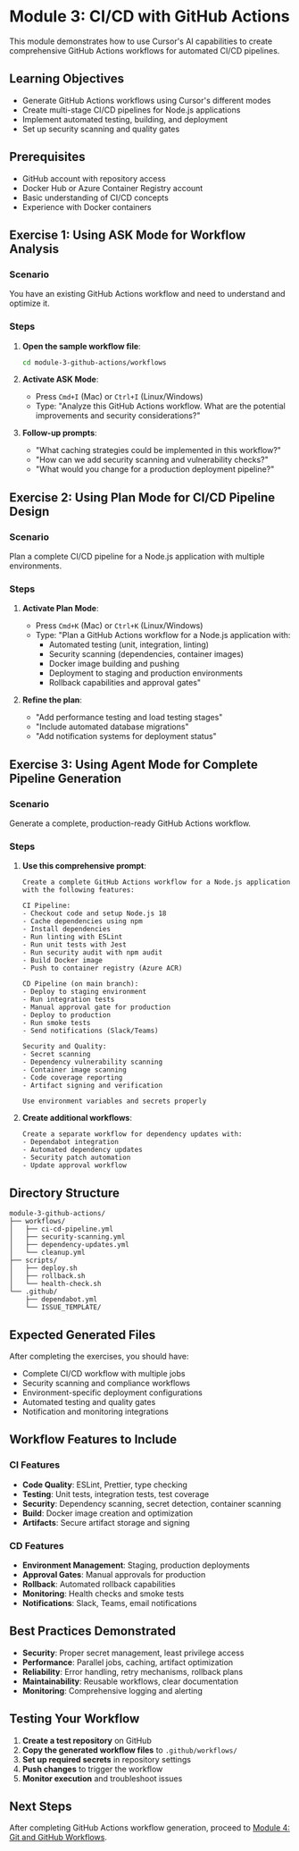 # Module 3: CI/CD with GitHub Actions

This module demonstrates how to use Cursor's AI capabilities to create comprehensive GitHub Actions workflows for automated CI/CD pipelines.

## Learning Objectives
- Generate GitHub Actions workflows using Cursor's different modes
- Create multi-stage CI/CD pipelines for Node.js applications
- Implement automated testing, building, and deployment
- Set up security scanning and quality gates

## Prerequisites
- GitHub account with repository access
- Docker Hub or Azure Container Registry account
- Basic understanding of CI/CD concepts
- Experience with Docker containers

## Exercise 1: Using ASK Mode for Workflow Analysis

### Scenario
You have an existing GitHub Actions workflow and need to understand and optimize it.

### Steps

1. **Open the sample workflow file**:
   ```bash
   cd module-3-github-actions/workflows
   ```

2. **Activate ASK Mode**:
   - Press `Cmd+I` (Mac) or `Ctrl+I` (Linux/Windows)
   - Type: "Analyze this GitHub Actions workflow. What are the potential improvements and security considerations?"

3. **Follow-up prompts**:
   - "What caching strategies could be implemented in this workflow?"
   - "How can we add security scanning and vulnerability checks?"
   - "What would you change for a production deployment pipeline?"

## Exercise 2: Using Plan Mode for CI/CD Pipeline Design

### Scenario
Plan a complete CI/CD pipeline for a Node.js application with multiple environments.

### Steps

1. **Activate Plan Mode**:
   - Press `Cmd+K` (Mac) or `Ctrl+K` (Linux/Windows)
   - Type: "Plan a GitHub Actions workflow for a Node.js application with:
     - Automated testing (unit, integration, linting)
     - Security scanning (dependencies, container images)
     - Docker image building and pushing
     - Deployment to staging and production environments
     - Rollback capabilities and approval gates"

2. **Refine the plan**:
   - "Add performance testing and load testing stages"
   - "Include automated database migrations"
   - "Add notification systems for deployment status"

## Exercise 3: Using Agent Mode for Complete Pipeline Generation

### Scenario
Generate a complete, production-ready GitHub Actions workflow.

### Steps

1. **Use this comprehensive prompt**:
   ```
   Create a complete GitHub Actions workflow for a Node.js application with the following features:
   
   CI Pipeline:
   - Checkout code and setup Node.js 18
   - Cache dependencies using npm
   - Install dependencies
   - Run linting with ESLint
   - Run unit tests with Jest
   - Run security audit with npm audit
   - Build Docker image
   - Push to container registry (Azure ACR)
   
   CD Pipeline (on main branch):
   - Deploy to staging environment
   - Run integration tests
   - Manual approval gate for production
   - Deploy to production
   - Run smoke tests
   - Send notifications (Slack/Teams)
   
   Security and Quality:
   - Secret scanning
   - Dependency vulnerability scanning
   - Container image scanning
   - Code coverage reporting
   - Artifact signing and verification
   
   Use environment variables and secrets properly
   ```

2. **Create additional workflows**:
   ```
   Create a separate workflow for dependency updates with:
   - Dependabot integration
   - Automated dependency updates
   - Security patch automation
   - Update approval workflow
   ```

## Directory Structure

```
module-3-github-actions/
├── workflows/
│   ├── ci-cd-pipeline.yml
│   ├── security-scanning.yml
│   ├── dependency-updates.yml
│   └── cleanup.yml
├── scripts/
│   ├── deploy.sh
│   ├── rollback.sh
│   └── health-check.sh
└── .github/
    ├── dependabot.yml
    └── ISSUE_TEMPLATE/
```

## Expected Generated Files

After completing the exercises, you should have:
- Complete CI/CD workflow with multiple jobs
- Security scanning and compliance workflows
- Environment-specific deployment configurations
- Automated testing and quality gates
- Notification and monitoring integrations

## Workflow Features to Include

### CI Features
- **Code Quality**: ESLint, Prettier, type checking
- **Testing**: Unit tests, integration tests, test coverage
- **Security**: Dependency scanning, secret detection, container scanning
- **Build**: Docker image creation and optimization
- **Artifacts**: Secure artifact storage and signing

### CD Features
- **Environment Management**: Staging, production deployments
- **Approval Gates**: Manual approvals for production
- **Rollback**: Automated rollback capabilities
- **Monitoring**: Health checks and smoke tests
- **Notifications**: Slack, Teams, email notifications

## Best Practices Demonstrated

- **Security**: Proper secret management, least privilege access
- **Performance**: Parallel jobs, caching, artifact optimization
- **Reliability**: Error handling, retry mechanisms, rollback plans
- **Maintainability**: Reusable workflows, clear documentation
- **Monitoring**: Comprehensive logging and alerting

## Testing Your Workflow

1. **Create a test repository** on GitHub
2. **Copy the generated workflow files** to `.github/workflows/`
3. **Set up required secrets** in repository settings
4. **Push changes** to trigger the workflow
5. **Monitor execution** and troubleshoot issues

## Next Steps

After completing GitHub Actions workflow generation, proceed to [Module 4: Git and GitHub Workflows](../module-4-git-workflows/README.md).
